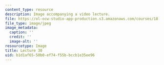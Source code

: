 ```yaml
---
content_type: resource
description: Image accompanying a video lecture.
file: https://ol-ocw-studio-app-production.s3.amazonaws.com/courses/18-01-single-variable-calculus-fall-2006/b1d1af6550b0ef74f55bbccb1e35ee96_lec30.jpg
file_type: image/jpeg
image_metadata:
  caption: ''
  credit: ''
  image-alt: ''
resourcetype: Image
title: Lecture 30
uid: b1d1af65-50b0-ef74-f55b-bccb1e35ee96
---
```

